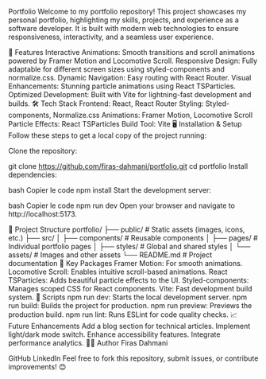 
Portfolio
Welcome to my portfolio repository! This project showcases my personal portfolio, highlighting my skills, projects, and experience as a software developer. It is built with modern web technologies to ensure responsiveness, interactivity, and a seamless user experience.

🚀 Features
Interactive Animations: Smooth transitions and scroll animations powered by Framer Motion and Locomotive Scroll.
Responsive Design: Fully adaptable for different screen sizes using styled-components and normalize.css.
Dynamic Navigation: Easy routing with React Router.
Visual Enhancements: Stunning particle animations using React TSParticles.
Optimized Development: Built with Vite for lightning-fast development and builds.
🛠️ Tech Stack
Frontend: React, React Router
Styling: Styled-components, Normalize.css
Animations: Framer Motion, Locomotive Scroll
Particle Effects: React TSParticles
Build Tool: Vite
🖥️ Installation & Setup
Follow these steps to get a local copy of the project running:

Clone the repository:

git clone https://github.com/firas-dahmani/portfolio.git
cd portfolio
Install dependencies:

bash
Copier le code
npm install
Start the development server:

bash
Copier le code
npm run dev
Open your browser and navigate to http://localhost:5173.

📂 Project Structure
portfolio/
├── public/         # Static assets (images, icons, etc.)
├── src/
│   ├── components/ # Reusable components
│   ├── pages/      # Individual portfolio pages
│   ├── styles/     # Global and shared styles
│   └── assets/     # Images and other assets
└── README.md       # Project documentation
🎨 Key Packages
Framer Motion: For smooth animations.
Locomotive Scroll: Enables intuitive scroll-based animations.
React TSParticles: Adds beautiful particle effects to the UI.
Styled-components: Manages scoped CSS for React components.
Vite: Fast development build system.
📜 Scripts
npm run dev: Starts the local development server.
npm run build: Builds the project for production.
npm run preview: Previews the production build.
npm run lint: Runs ESLint for code quality checks.
📈 Future Enhancements
Add a blog section for technical articles.
Implement light/dark mode switch.
Enhance accessibility features.
Integrate performance analytics.
👨‍💻 Author
Firas Dahmani

GitHub
LinkedIn
Feel free to fork this repository, submit issues, or contribute improvements! 😊
